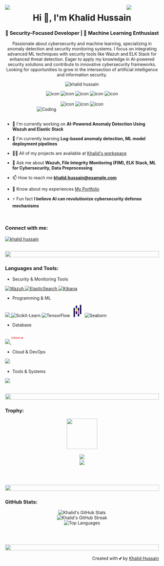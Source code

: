 <img align="left" src="https://user-images.githubusercontent.com/65187002/144930161-2f783401-8d27-4fdf-a2f7-cc0ba32f1f1f.gif" width="21%" style="display:inline;"><img align="right" src="https://user-images.githubusercontent.com/65187002/144930161-2f783401-8d27-4fdf-a2f7-cc0ba32f1f1f.gif" width="21%" style="display:inline;">

<h1 align="center">Hi 👋, I'm Khalid Hussain</h1>
<h3 align="center">🔐 Security-Focused Developer | 🤖 Machine Learning Enthusiast</h3>

<p align="center">
  Passionate about cybersecurity and machine learning, specializing in anomaly detection and security monitoring systems.  
  I focus on integrating advanced ML techniques with security tools like Wazuh and ELK Stack for enhanced threat detection.  
  Eager to apply my knowledge in AI-powered security solutions and contribute to innovative cybersecurity frameworks.  
  Looking for opportunities to grow in the intersection of artificial intelligence and information security.
</p>

<p align="center"> 
 <img src="https://komarev.com/ghpvc/?username=Khalidhussainn&label=Profile%20views&color=0e75b6&style=flat" alt="khalid hussain" /> 
</p>

<div align="center">
  <img src="https://techstack-generator.vercel.app/python-icon.svg" alt="icon" width="50" height="50" />
  <img src="https://techstack-generator.vercel.app/mysql-icon.svg" alt="icon" width="50" height="50" />
  <img src="https://techstack-generator.vercel.app/js-icon.svg" alt="icon" width="50" height="50" />
  <img src="https://techstack-generator.vercel.app/github-icon.svg" alt="icon" width="50" height="50" />
  <img src="https://techstack-generator.vercel.app/restapi-icon.svg" alt="icon" width="50" height="50" />
</div>

<br>

<div align="center">
  <img src="https://techstack-generator.vercel.app/docker-icon.svg" alt="icon" width="50" height="50" />
  <img src="https://techstack-generator.vercel.app/aws-icon.svg" alt="icon" width="50" height="50" />
  <img src="https://techstack-generator.vercel.app/prettier-icon.svg" alt="icon" width="50" height="50" />
</div>

<img align="right" alt="Coding" width="400" src="https://user-images.githubusercontent.com/74038190/229223263-cf2e4b07-2615-4f87-9c38-e37600f8381a.gif">
<br><br>

- 🔭 I'm currently working on **AI-Powered Anomaly Detection Using Wazuh and Elastic Stack**

- 🌱 I'm currently learning **Log-based anomaly detection, ML model deployment pipelines**

- 👨‍💻 All of my projects are available at [Khalid's workspace](https://github.com/Khalidhussainn)

- 💬 Ask me about **Wazuh, File Integrity Monitoring (FIM), ELK Stack, ML for Cybersecurity, Data Preprocessing**

- 📫 How to reach me **khalid.hussain@example.com**

- 📄 Know about my experiences [My Portfolio](https://github.com/Khalidhussainn)

- ⚡ Fun fact **I believe AI can revolutionize cybersecurity defense mechanisms**

<br>
<h3 align="left">Connect with me:</h3>
<p align="left">
<a href="https://www.linkedin.com/in/khalid-hussainxyz/" target="blank"><img align="center" src="https://raw.githubusercontent.com/rahuldkjain/github-profile-readme-generator/master/src/images/icons/Social/linked-in-alt.svg" alt="khalid hussain" height="30" width="40" /></a>
</p>
<br>

<img src="https://i.imgur.com/dBaSKWF.gif" height="20" width="100%">

<h3 align="left">Languages and Tools:</h3>

- Security & Monitoring Tools
<p align="left">
  <a href="https://wazuh.com" target="_blank"> 
    <img src="https://commons.wikimedia.org/wiki/Special:FilePath/Wazuh-2022-Logo.svg" alt="Wazuh" width="40" height="40"/>
  </a>
  <a href="https://www.elastic.co" target="_blank">
    <img src="https://www.vectorlogo.zone/logos/elastic/elastic-icon.svg" alt="ElasticSearch" width="40" height="40"/>
  </a>
  <a href="https://www.elastic.co/kibana" target="_blank">
    <img src="https://www.vectorlogo.zone/logos/elasticco_kibana/elasticco_kibana-icon.svg" alt="Kibana" width="40" height="40"/>
  </a>
</p>

- Programming & ML
<p align="left">
  <a href="https://skillicons.dev">
    <img src="https://skillicons.dev/icons?i=py" />
  </a>
  <img src="https://upload.wikimedia.org/wikipedia/commons/0/05/Scikit_learn_logo_small.svg" alt="Scikit-Learn" width="40" height="40"/>
  <img src="https://www.vectorlogo.zone/logos/tensorflow/tensorflow-icon.svg" alt="TensorFlow" width="40" height="40"/>
  <img src="https://raw.githubusercontent.com/devicons/devicon/2ae2a900d2f041da66e950e4d48052658d850630/icons/pandas/pandas-original.svg" alt="Pandas" width="40" height="40"/>
  <img src="https://seaborn.pydata.org/_images/logo-mark-lightbg.svg" alt="Seaborn" width="40" height="40"/>
</p>

- Database
<p align="left">
  <a href="https://skillicons.dev">
    <img src="https://skillicons.dev/icons?i=mysql" />
  </a>
  <img src="https://raw.githubusercontent.com/devicons/devicon/master/icons/oracle/oracle-original.svg" alt="Oracle" width="40" height="40"/>
</p>

- Cloud & DevOps
<p align="left">
  <a href="https://skillicons.dev">
    <img src="https://skillicons.dev/icons?i=aws,docker" />
  </a>
</p>

- Tools & Systems
<p align="left">
  <a href="https://skillicons.dev">
    <img src="https://skillicons.dev/icons?i=git,github,vscode,postman,linux" />
  </a>
</p>

<br/>

<img src="https://i.imgur.com/dBaSKWF.gif" height="20" width="100%">

<h3 align="left">Trophy:</h3>

<p align="center">
<img src="https://media.tenor.com/0ENB5HuTH0gAAAAi/trophy-beker.gif" width="100px" height="100px"></p>
  
<div align="center">
<img src="https://github-profile-trophy.vercel.app/?username=Khalidhussainn&theme=matrix&no-bg=true&no-frame=true&row=1&column=4&title=MultiLanguage,Commits,PullRequest,Reviews">
</div>

<div align="center">
<img src="https://github-profile-trophy.vercel.app/?username=Khalidhussainn&theme=matrix&no-bg=true&no-frame=true&row=1&column=4&title=Repositories,Organizations,Stars,Followers">
</div>

<br><br>

<img src="https://i.imgur.com/dBaSKWF.gif" height="20" width="100%">

<h3 align="left">GitHub Stats:</h3>

<div align="center">
<img src="https://github-readme-stats.vercel.app/api?username=Khalidhussainn&show_icons=true&theme=radical&hide_border=true" alt="Khalid's GitHub Stats" />
</div>

<div align="center">
<img src="https://github-readme-streak-stats.herokuapp.com/?user=Khalidhussainn&theme=radical&hide_border=true" alt="Khalid's GitHub Streak" />
</div>

<div align="center">
<img src="https://github-readme-stats.vercel.app/api/top-langs/?username=Khalidhussainn&layout=compact&theme=radical&hide_border=true" alt="Top Languages" />
</div>

<br><br>

<img src="https://i.imgur.com/dBaSKWF.gif" height="20" width="100%">

<br>
<p align="right">Created with 💕 by <a href="https://github.com/Khalidhussainn">Khalid Hussain</a></p>
